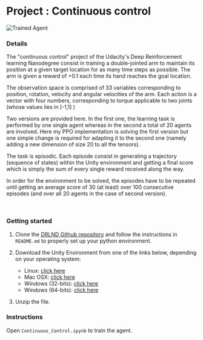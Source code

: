 # Project : Continuous control



![Trained Agent](https://user-images.githubusercontent.com/10624937/43851024-320ba930-9aff-11e8-8493-ee547c6af349.gif)

### Details

The "continuous control" project of the Udacity's Deep Reinforcement learning Nanodegree consist in training  a double-jointed arm to maintain its position at a given target location for as many time steps as possible. The arm is given a reward of +0.1 each time its hand reaches the goal location.

The observation space is comprised of 33 variables corresponding to position, rotation, velocity and angular velocities of the arm. Each action is a vector with four numbers, corresponding to torque applicable to two joints (whose values lies in [-1,1] )

Two versions are provided here. In the first one, the learning task is performed by one single agent whereas in the second a total of 20 agents are involved.  Here my PPO implementation is solving the first version but one simple change is required for adapting it to the second one (namely adding a new dimension of size 20 to all the tensors).

The task is episodic. Each episode consist in generating a trajectory (sequence of states) within the Unity environment and getting a final score which is simply the sum of every single reward received along the way. 

In order for the environment to be solved, the episodes have to be repeated until getting an average score  of 30 (at least) over 100 consecutive episodes (and over all 20 agents in the case of second version).

​	

### Getting started

1. Clone the [DRLND Github repository](https://github.com/udacity/deep-reinforcement-learning) and follow the instructions in `README.md` to properly set up your python environment.
2. Download the Unity Environment from one of the links below, depending on your operating system:
   - Linux: [click here](https://s3-us-west-1.amazonaws.com/udacity-drlnd/P2/Reacher/Reacher.app.zip) 
   - Mac OSX: [click here](https://s3-us-west-1.amazonaws.com/udacity-drlnd/P2/Reacher/Reacher.app.zip) 
   - Windows (32-bits): [click here](https://s3-us-west-1.amazonaws.com/udacity-drlnd/P2/Reacher/Reacher_Windows_x86.zip) 
   - Windows (64-bits): [click here](https://s3-us-west-1.amazonaws.com/udacity-drlnd/P2/Reacher/Reacher_Windows_x86_64.zip)

3. Unzip the file.



### Instructions 

Open `Continuous_Control.ipynb` to train the agent.